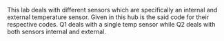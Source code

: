 This lab deals with different sensors which are specifically an internal and external temperature sensor. Given in this hub is the said code for their respective codes. 
Q1 deals with a single temp sensor while Q2 deals with both sensors internal and external.
